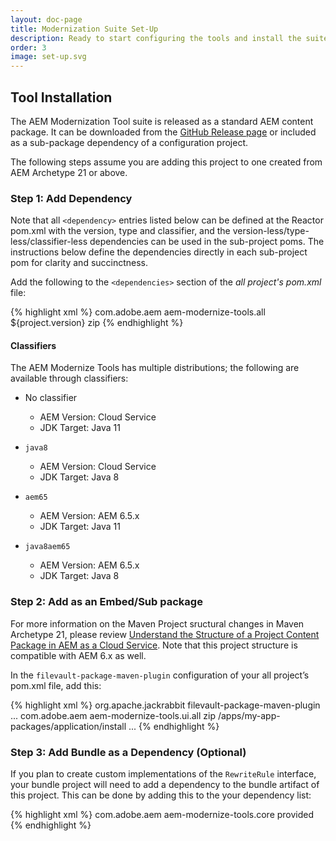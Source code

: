 ```yaml
---
layout: doc-page
title: Modernization Suite Set-Up
description: Ready to start configuring the tools and install the suite.
order: 3
image: set-up.svg
---
```


## Tool Installation

The AEM Modernization Tool suite is released as a standard AEM content package. It can be downloaded from the <a href="https://github.com/adobe/aem-modernize-tools/releases/" target="_blank">GitHub Release page</a> or included as a sub-package dependency of a configuration project.

The following steps assume you are adding this project to one created from AEM Archetype 21 or above.

### Step 1: Add Dependency

Note that all `<dependency>` entries listed below can be defined at the Reactor pom.xml with the version, type and classifier, and the version-less/type-less/classifier-less dependencies can be used in the sub-project poms. The instructions below define the dependencies directly in each sub-project pom for clarity and succinctness.

Add the following to the `<dependencies>` section of the _all project's pom.xml_ file:

{% highlight xml %}
<dependency>
    <groupId>com.adobe.aem</groupId>
    <artifactId>aem-modernize-tools.all</artifactId>
    <version>${project.version}</version>
    <type>zip</type>
    <!-- <classifier>java8</classifier> optional, see below -->
</dependency>
{% endhighlight %}

#### Classifiers

The AEM Modernize Tools has multiple distributions; the following are available through classifiers:

* No classifier
  * AEM Version: Cloud Service
  * JDK Target: Java 11

* `java8`
  * AEM Version: Cloud Service
  * JDK Target: Java 8

* `aem65`
  * AEM Version: AEM 6.5.x
  * JDK Target: Java 11

* `java8aem65`
  * AEM Version: AEM 6.5.x
  * JDK Target: Java 8

### Step 2: Add as an Embed/Sub package

For more information on the Maven Project sructural changes in Maven Archetype 21, please review [Understand the Structure of a Project Content Package in AEM as a Cloud Service](https://docs.adobe.com/content/help/en/experience-manager-cloud-service/implementing/developing/aem-project-content-package-structure.html). Note that this project structure is compatible with AEM 6.x as well.

In the `filevault-package-maven-plugin` configuration of your all project’s pom.xml file, add this:

{% highlight xml %}
<plugins> 
  <plugin>
    <groupId>org.apache.jackrabbit</groupId>
    <artifactId>filevault-package-maven-plugin</artifactId>
    ...
    <configuration>
      <embeddeds>
        <embedded>
          <groupId>com.adobe.aem</groupId>
          <artifactId>aem-modernize-tools.ui.all</artifactId>
          <type>zip</type>
          <!-- <classifier>java8</classifier> optional, see above -->
          <target>/apps/my-app-packages/application/install</target>
        </embedded>
      <embedded>
      ...
{% endhighlight %}

### Step 3: Add Bundle as a Dependency (Optional)

If you plan to create custom implementations of the `RewriteRule` interface, your bundle project will need to add a dependency to the bundle artifact of this project. This can be done by adding this to the your dependency list:

{% highlight xml %}
<dependency>
  <groupId>com.adobe.aem</groupId>
  <artifactId>aem-modernize-tools.core</artifactId>
  <scope>provided</scope>
</dependency>
{% endhighlight %}
